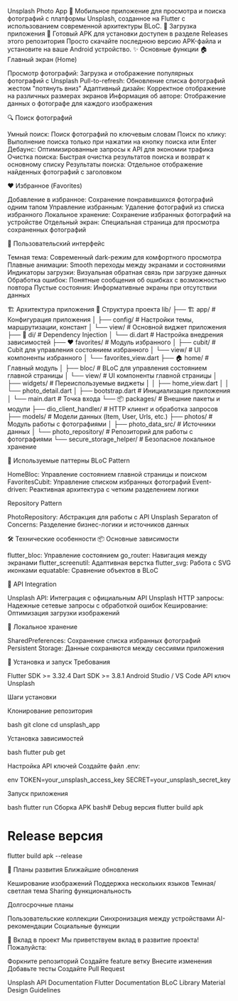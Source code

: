 Unsplash Photo App 📸
Мобильное приложение для просмотра и поиска фотографий с платформы Unsplash, созданное на Flutter с использованием современной архитектуры BLoC.
🚀 Загрузка приложения
📱 Готовый APK для установки доступен в разделе Releases этого репозитория
Просто скачайте последнюю версию APK-файла и установите на ваше Android устройство.
✨ Основные функции
🏠 Главный экран (Home)

Просмотр фотографий: Загрузка и отображение популярных фотографий с Unsplash
Pull-to-refresh: Обновление списка фотографий жестом "потянуть вниз"
Адаптивный дизайн: Корректное отображение на различных размерах экранов
Информация об авторе: Отображение данных о фотографе для каждого изображения

🔍 Поиск фотографий

Умный поиск: Поиск фотографий по ключевым словам
Поиск по клику: Выполнение поиска только при нажатии на кнопку поиска или Enter
Дебаунс: Оптимизированные запросы к API для экономии трафика
Очистка поиска: Быстрая очистка результатов поиска и возврат к основному списку
Результаты поиска: Отдельное отображение найденных фотографий с заголовком

❤️ Избранное (Favorites)

Добавление в избранное: Сохранение понравившихся фотографий одним тапом
Управление избранным: Удаление фотографий из списка избранного
Локальное хранение: Сохранение избранных фотографий на устройстве
Отдельный экран: Специальная страница для просмотра сохраненных фотографий

📱 Пользовательский интерфейс

Темная тема: Современный dark-режим для комфортного просмотра
Плавные анимации: Smooth переходы между экранами и состояниями
Индикаторы загрузки: Визуальная обратная связь при загрузке данных
Обработка ошибок: Понятные сообщения об ошибках с возможностью повтора
Пустые состояния: Информативные экраны при отсутствии данных

🏗️ Архитектура приложения
📂 Структура проекта
lib/
├── 🏗️ app/                     # Конфигурация приложения
│   ├── config/                # Настройки темы, маршрутизации, констант
│   └── view/                  # Основной виджет приложения
├── 💉 di/                      # Dependency Injection
│   └── di.dart               # Настройка внедрения зависимостей
├── ❤️ favorites/               # Модуль избранного
│   ├── cubit/                # Cubit для управления состоянием избранного
│   └── view/                 # UI компоненты избранного
│       └── favorites_view.dart
├── 🏠 home/                    # Главный модуль
│   ├── bloc/                 # BLoC для управления состоянием главной страницы
│   └── view/                 # UI компоненты главной страницы
│       ├── widgets/          # Переиспользуемые виджеты
│       │   ├── home_view.dart
│       │   └── photo_detail.dart
│       ├── bootstrap.dart    # Инициализация приложения
│       └── main.dart        # Точка входа
└── 📦 packages/               # Внешние пакеты и модули
    ├── dio_client_handler/   # HTTP клиент и обработка запросов
    ├── models/              # Модели данных (Item, User, Urls, etc.)
    ├── photos/              # Модуль работы с фотографиями
    │   ├── photo_data_src/  # Источники данных
    │   └── photo_repository/ # Репозиторий для работы с фотографиями
    └── secure_storage_helper/ # Безопасное локальное хранение

🧱 Используемые паттерны
BLoC Pattern

HomeBloc: Управление состоянием главной страницы и поиском
FavoritesCubit: Управление списком избранных фотографий
Event-driven: Реактивная архитектура с четким разделением логики

Repository Pattern

PhotoRepository: Абстракция для работы с API Unsplash
Separaton of Concerns: Разделение бизнес-логики и источников данных

🛠️ Технические особенности
📦 Основные зависимости

flutter_bloc: Управление состоянием
go_router: Навигация между экранами
flutter_screenutil: Адаптивная верстка
flutter_svg: Работа с SVG иконками
equatable: Сравнение объектов в BLoC

🔗 API Integration

Unsplash API: Интеграция с официальным API Unsplash
HTTP запросы: Надежные сетевые запросы с обработкой ошибок
Кеширование: Оптимизация загрузки изображений

💾 Локальное хранение

SharedPreferences: Сохранение списка избранных фотографий
Persistent Storage: Данные сохраняются между сессиями приложения

🚀 Установка и запуск
Требования

Flutter SDK >= 3.32.4
Dart SDK >= 3.8.1
Android Studio / VS Code
API ключ Unsplash

Шаги установки

Клонирование репозитория

bash git clone [<repository-url>](https://github.com/meylis1998/unsplash_app)
cd unsplash_app

Установка зависимостей

bash flutter pub get

Настройка API ключей
Создайте файл .env:

env
TOKEN=your_unsplash_access_key
SECRET=your_unsplash_secret_key

Запуск приложения

bash
flutter run
Сборка APK
bash# Debug версия
flutter build apk

# Release версия
flutter build apk --release

🔮 Планы развития
Ближайшие обновления

 Кеширование изображений
 Поддержка нескольких языков
 Темная/светлая тема
 Sharing функциональность

Долгосрочные планы

 Пользовательские коллекции
 Синхронизация между устройствами
 AI-рекомендации
 Социальные функции

🤝 Вклад в проект
Мы приветствуем вклад в развитие проекта! Пожалуйста:

Форкните репозиторий
Создайте feature ветку
Внесите изменения
Добавьте тесты
Создайте Pull Request

Unsplash API Documentation
Flutter Documentation
BLoC Library
Material Design Guidelines